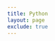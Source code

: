 ```yaml
---
title: Python
layout: page
exclude: true
---
```



<!--stackedit_data:
eyJoaXN0b3J5IjpbNjIwOTcyMzE3XX0=
-->